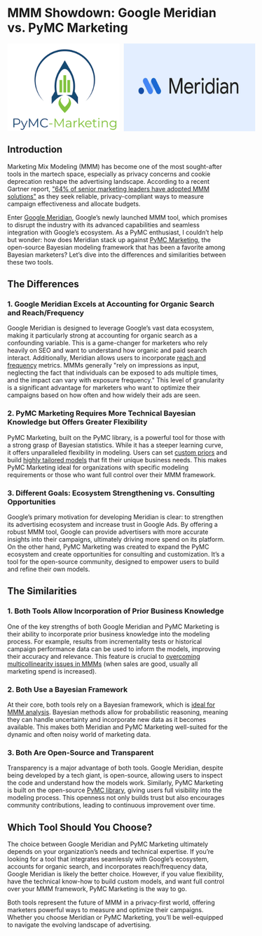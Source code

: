 # MMM Showdown: Google Meridian vs. PyMC Marketing

<div style="display: flex; justify-content: left; gap: 10px;">
  <img src="pymc-marketing-logo.png" alt="Image 1" width="300" height="200">
  <img src="meridian-logo.png" alt="Image 2" width="300" height="200">
</div>


## Introduction

Marketing Mix Modeling (MMM) has become one of the most sought-after tools in the martech space, especially as privacy concerns and cookie deprecation reshape the advertising landscape. According to a recent Gartner report, ["64% of senior marketing leaders have adopted MMM solutions"](https://martech.org/unlocking-the-power-of-marketing-mix-modeling-solutions/) as they seek reliable, privacy-compliant ways to measure campaign effectiveness and allocate budgets.

Enter [Google Meridian](https://developers.google.com/meridian), Google’s newly launched MMM tool, which promises to disrupt the industry with its advanced capabilities and seamless integration with Google’s ecosystem. As a PyMC enthusiast, I couldn’t help but wonder: how does Meridian stack up against [PyMC Marketing](https://www.pymc-marketing.io/en/stable/), the open-source Bayesian modeling framework that has been a favorite among Bayesian marketers? Let’s dive into the differences and similarities between these two tools.


## The Differences

### 1. Google Meridian Excels at Accounting for Organic Search and Reach/Frequency

Google Meridian is designed to leverage Google’s vast data ecosystem, making it particularly strong at accounting for organic search as a confounding variable. This is a game-changer for marketers who rely heavily on SEO and want to understand how organic and paid search interact. Additionally, Meridian allows users to incorporate [reach and frequency](https://developers.google.com/meridian/docs/advanced-modeling/reach-frequency) metrics. MMMs generally "rely on impressions as input, neglecting the fact that individuals can be exposed to ads multiple times, and the impact can vary with exposure frequency." This level of granularity is a significant advantage for marketers who want to optimize their campaigns based on how often and how widely their ads are seen.

### 2. PyMC Marketing Requires More Technical Bayesian Knowledge but Offers Greater Flexibility

PyMC Marketing, built on the PyMC library, is a powerful tool for those with a strong grasp of Bayesian statistics. While it has a steeper learning curve, it offers unparalleled flexibility in modeling. Users can set [custom priors](https://www.pymc-marketing.io/en/stable/notebooks/general/prior_predictive.html) and build [highly tailored models](https://www.pymc-marketing.io/en/stable/notebooks/mmm/mmm_components.html) that fit their unique business needs. This makes PyMC Marketing ideal for organizations with specific modeling requirements or those who want full control over their MMM framework.

### 3. Different Goals: Ecosystem Strengthening vs. Consulting Opportunities

Google’s primary motivation for developing Meridian is clear: to strengthen its advertising ecosystem and increase trust in Google Ads. By offering a robust MMM tool, Google can provide advertisers with more accurate insights into their campaigns, ultimately driving more spend on its platform. On the other hand, PyMC Marketing was created to expand the PyMC ecosystem and create opportunities for consulting and customization. It’s a tool for the open-source community, designed to empower users to build and refine their own models.

## The Similarities

### 1. Both Tools Allow Incorporation of Prior Business Knowledge

One of the key strengths of both Google Meridian and PyMC Marketing is their ability to incorporate prior business knowledge into the modeling process. For example, results from incrementality tests or historical campaign performance data can be used to inform the models, improving their accuracy and relevance. This feature is crucial to [overcoming multicollinearity issues in MMMs](https://www.pymc-marketing.io/en/stable/notebooks/mmm/mmm_roas.html) (when sales are good, usually all marketing spend is increased). 

### 2. Both Use a Bayesian Framework

At their core, both tools rely on a Bayesian framework, which is [ideal for MMM analysis](https://developers.google.com/meridian/docs/basics/rationale-for-causal-inference-and-bayesian-modeling). Bayesian methods allow for probabilistic reasoning, meaning they can handle uncertainty and incorporate new data as it becomes available. This makes both Meridian and PyMC Marketing well-suited for the dynamic and often noisy world of marketing data.

### 3. Both Are Open-Source and Transparent

Transparency is a major advantage of both tools. Google Meridian, despite being developed by a tech giant, is open-source, allowing users to inspect the code and understand how the models work. Similarly, PyMC Marketing is built on the open-source [PyMC library](https://www.pymc.io/welcome.html), giving users full visibility into the modeling process. This openness not only builds trust but also encourages community contributions, leading to continuous improvement over time.

## Which Tool Should You Choose?

The choice between Google Meridian and PyMC Marketing ultimately depends on your organization’s needs and technical expertise. If you’re looking for a tool that integrates seamlessly with Google’s ecosystem, accounts for organic search, and incorporates reach/frequency data, Google Meridian is likely the better choice. However, if you value flexibility, have the technical know-how to build custom models, and want full control over your MMM framework, PyMC Marketing is the way to go.

Both tools represent the future of MMM in a privacy-first world, offering marketers powerful ways to measure and optimize their campaigns. Whether you choose Meridian or PyMC Marketing, you’ll be well-equipped to navigate the evolving landscape of advertising.



